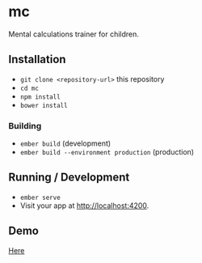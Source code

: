 # mc

Mental calculations trainer for children.

## Installation

* `git clone <repository-url>` this repository
* `cd mc`
* `npm install`
* `bower install`


### Building

* `ember build` (development)
* `ember build --environment production` (production)

## Running / Development

* `ember serve`
* Visit your app at [http://localhost:4200](http://localhost:4200).

## Demo
[Here](http://os72.ru/math)
